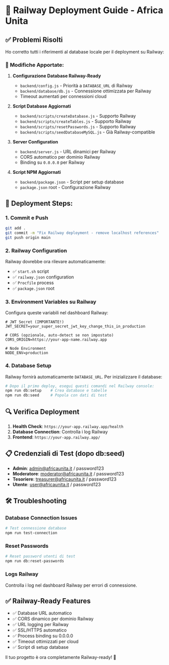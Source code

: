 # 🚀 Railway Deployment Guide - Africa Unita

## ✅ Problemi Risolti

Ho corretto tutti i riferimenti al database locale per il deployment su Railway:

### 🔧 **Modifiche Apportate:**

1. **Configurazione Database Railway-Ready**
   - `backend/config.js` - Priorità a `DATABASE_URL` di Railway
   - `backend/database/db.js` - Connessione ottimizzata per Railway
   - Timeout aumentati per connessioni cloud

2. **Script Database Aggiornati**
   - `backend/scripts/createDatabase.js` - Supporto Railway
   - `backend/scripts/createTables.js` - Supporto Railway  
   - `backend/scripts/resetPasswords.js` - Supporto Railway
   - `backend/scripts/seedDatabaseMySQL.js` - Già Railway-compatible

3. **Server Configuration**
   - `backend/server.js` - URL dinamici per Railway
   - CORS automatico per dominio Railway
   - Binding su `0.0.0.0` per Railway

4. **Script NPM Aggiornati**
   - `backend/package.json` - Script per setup database
   - `package.json` root - Configurazione Railway

## 🚀 **Deployment Steps:**

### 1. **Commit e Push**
```bash
git add .
git commit -m "Fix Railway deployment - remove localhost references"
git push origin main
```

### 2. **Railway Configuration**
Railway dovrebbe ora rilevare automaticamente:
- ✅ `start.sh` script
- ✅ `railway.json` configuration  
- ✅ `Procfile` process
- ✅ `package.json` root

### 3. **Environment Variables su Railway**
Configura queste variabili nel dashboard Railway:

```env
# JWT Secret (IMPORTANTE!)
JWT_SECRET=your_super_secret_jwt_key_change_this_in_production

# CORS (opzionale, auto-detect se non impostato)
CORS_ORIGIN=https://your-app-name.railway.app

# Node Environment
NODE_ENV=production
```

### 4. **Database Setup**
Railway fornirà automaticamente `DATABASE_URL`. Per inizializzare il database:

```bash
# Dopo il primo deploy, esegui questi comandi nel Railway console:
npm run db:setup    # Crea database e tabelle
npm run db:seed     # Popola con dati di test
```

## 🔍 **Verifica Deployment**

1. **Health Check**: `https://your-app.railway.app/health`
2. **Database Connection**: Controlla i log Railway
3. **Frontend**: `https://your-app.railway.app/`

## 📋 **Credenziali di Test (dopo db:seed)**

- **Admin**: admin@africaunita.it / password123
- **Moderatore**: moderator@africaunita.it / password123  
- **Tesoriere**: treasurer@africaunita.it / password123
- **Utente**: user@africaunita.it / password123

## 🛠️ **Troubleshooting**

### Database Connection Issues
```bash
# Test connessione database
npm run test-connection
```

### Reset Passwords
```bash
# Reset password utenti di test
npm run db:reset-passwords
```

### Logs Railway
Controlla i log nel dashboard Railway per errori di connessione.

## ✅ **Railway-Ready Features**

- ✅ Database URL automatico
- ✅ CORS dinamico per dominio Railway
- ✅ URL logging per Railway
- ✅ SSL/HTTPS automatico
- ✅ Process binding su 0.0.0.0
- ✅ Timeout ottimizzati per cloud
- ✅ Script di setup database

Il tuo progetto è ora completamente Railway-ready! 🎉
